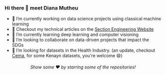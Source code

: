 ### Hi there 👋 meet **Diana Mutheu**

<!--
**bluemutheu/bluemutheu** is a ✨ _special_ ✨ repository because its `README.md` (this file) appears on your GitHub profile.

Here are some ideas to get you started:
-->

- 🔭 I’m currently working on data science projects using classical machine learning 
- 🌟 Checkout my technical articles on the [Section Engineering Website](https://www.section.io/engineering-education/authors/diana-mutheu/)
- 🌱 I’m currently learning deep learning and computer visioning
- 👯 I’m looking to collaborate on data-driven projects that impact the SDGs
- 🤔 I’m looking for datasets in the Health Industry. (an update, checkout [Cema](https://cema.africa/), for some Kenayn datasets, you're welcome 😄)

<div align="center">

###### Show some ❤️ by starring some of the repositories!

</div>

<!--
- 💬 Ask me about anything, always willing to help
- ⚡ Fun fact: ...
- 📫 How to reach me: ...
- 😄 Pronouns: ...
-->
 

